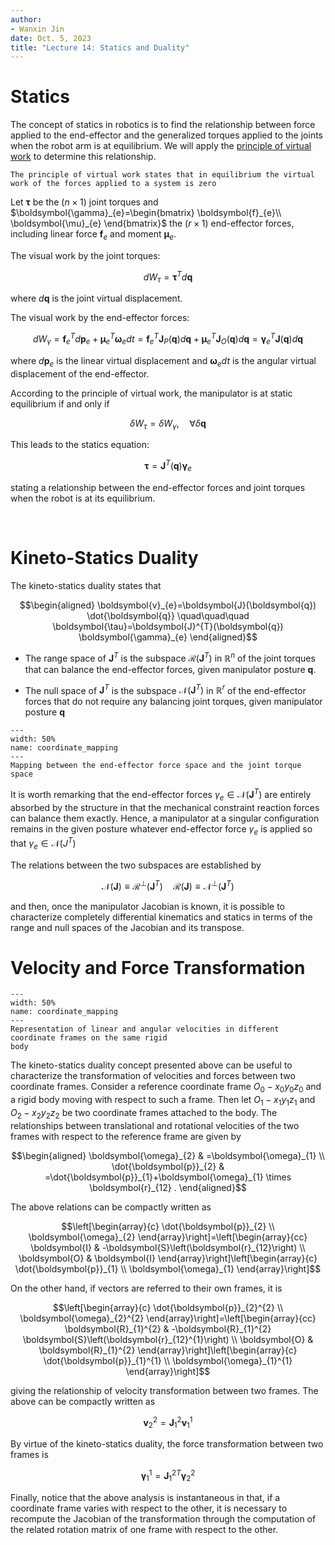 ```yaml
---
author:
- Wanxin Jin
date: Oct. 5, 2023
title: "Lecture 14: Statics and Duality"
---
```


# Statics

The concept of statics in robotics is to find the relationship between  force
applied to the end-effector and the generalized torques applied to the
joints when the robot arm is at equilibrium.  We will apply the [principle of
virtual work](https://en.wikipedia.org/wiki/Virtual_work#:~:text=The%20principle%20of%20virtual%20work%20states%20that%20in%20equilibrium%20the,the%20reaction%2C%20or%20constraint%20forces.) to determine this relationship.

```{important}
The principle of virtual work states that in equilibrium the virtual work of the forces applied to a system is zero
```


Let $\boldsymbol{\tau}$
be the $(n \times 1)$ joint torques and $\boldsymbol{\gamma}_{e}=\begin{bmatrix}
\boldsymbol{f}_{e}\\
\boldsymbol{\mu}_{e}
\end{bmatrix}$ the
$(r \times 1)$ end-effector forces, including linear force $\boldsymbol{f}_{e}$ and moment
$\boldsymbol{\mu}_{e}$.


The visual work by the joint torques:

$$d W_{\tau}=\boldsymbol{\tau}^{T} d \boldsymbol{q}$$

where $d \boldsymbol{q}$ is  the  joint virtual displacement.

The visual work by the end-effector forces:

$$d W_{\gamma}=\boldsymbol{f}_{e}^{T} d \boldsymbol{p}_{e}+\boldsymbol{\mu}_{e}^{T} \boldsymbol{\omega}_{e} d t =\boldsymbol{f}_{e}^{T} \boldsymbol{J}_{P}(\boldsymbol{q}) d \boldsymbol{q}+\boldsymbol{\mu}_{e}^{T} \boldsymbol{J}_{O}(\boldsymbol{q}) d \boldsymbol{q}  =\boldsymbol{\gamma}_{e}^{T} \boldsymbol{J}(\boldsymbol{q}) d \boldsymbol{q}$$

where $d \boldsymbol{p}_{e}$ is the linear virtual displacement and
$\boldsymbol{\omega}_{e} d t$ is the angular virtual displacement of the end-effector.

According to the principle of virtual work, the manipulator is at static
equilibrium if and only if

$$\delta W_{\tau}=\delta W_{\gamma}, \quad \forall \delta \boldsymbol{q}$$

This leads to the statics equation:

$$\boldsymbol{\tau}=\boldsymbol{J}^{T}(\boldsymbol{q}) \boldsymbol{\gamma}_{e}$$

stating a relationship between the end-effector forces and joint
torques when the robot is at its equilibrium.


</br>

# Kineto-Statics Duality

The kineto-statics duality states that

$$\begin{aligned}
    \boldsymbol{v}_{e}=\boldsymbol{J}(\boldsymbol{q}) \dot{\boldsymbol{q}} \quad\quad\quad 
    \boldsymbol{\tau}=\boldsymbol{J}^{T}(\boldsymbol{q}) \boldsymbol{\gamma}_{e}
\end{aligned}$$

-   The range space of $\boldsymbol{J}^{T}$ is the subspace
    $\mathcal{R}\left(\boldsymbol{J}^{T}\right)$ in $\mathbb{R}^{n}$ of
    the joint torques that can balance the end-effector forces, given
    manipulator posture $\boldsymbol{q}$.

-   The null space of $\boldsymbol{J}^{T}$ is the subspace
    $\mathcal{N}\left(\boldsymbol{J}^{T}\right)$ in $\mathbb{R}^{r}$ of
    the end-effector forces that do not require any balancing joint
    torques, given manipulator posture $\boldsymbol{q}$



```{figure} ../lec11-12/diff_kinematics/operation_to_joint.jpg
---
width: 50%
name: coordinate_mapping
---
Mapping between the end-effector force space and the joint torque
space
```


It is worth remarking that the end-effector forces
$\gamma_{e} \in \mathcal{N}\left(\boldsymbol{J}^{T}\right)$ are entirely
absorbed by the structure in that the mechanical constraint reaction
forces can balance them exactly. Hence, a manipulator at a singular
configuration remains in the given posture whatever end-effector force
$\gamma_{e}$ is applied so that
$\gamma_{e} \in \mathcal{N}\left(J^{T}\right)$

The relations between the two subspaces are established by

$$\mathcal{N}(\boldsymbol{J}) \equiv \mathcal{R}^{\perp}\left(\boldsymbol{J}^{T}\right) \quad \mathcal{R}(\boldsymbol{J}) \equiv \mathcal{N}^{\perp}\left(\boldsymbol{J}^{T}\right)$$

and then, once the manipulator Jacobian is known, it is possible to
characterize completely differential kinematics and statics in terms of
the range and null spaces of the Jacobian and its transpose.

# Velocity and Force Transformation


```{figure} ../lec11-12/diff_kinematics/coordinate_mapping.jpg
---
width: 50%
name: coordinate_mapping
---
Representation of linear and angular velocities in different
coordinate frames on the same rigid
body
```


The kineto-statics duality concept presented above can be useful to
characterize the transformation of velocities and forces between two
coordinate frames. Consider a reference coordinate frame
$O_{0}-x_{0} y_{0} z_{0}$ and a rigid body moving with respect to such a
frame. Then let $O_{1}-x_{1} y_{1} z_{1}$ and $O_{2}-x_{2} y_{2} z_{2}$
be two coordinate frames attached to the body. The relationships between
translational and rotational velocities of the two frames with respect
to the reference frame are given by

$$\begin{aligned}
\boldsymbol{\omega}_{2} & =\boldsymbol{\omega}_{1} \\
\dot{\boldsymbol{p}}_{2} & =\dot{\boldsymbol{p}}_{1}+\boldsymbol{\omega}_{1} \times \boldsymbol{r}_{12} .
\end{aligned}$$

The above relations can be compactly written as

$$\left[\begin{array}{c}
\dot{\boldsymbol{p}}_{2} \\
\boldsymbol{\omega}_{2}
\end{array}\right]=\left[\begin{array}{cc}
\boldsymbol{I} & -\boldsymbol{S}\left(\boldsymbol{r}_{12}\right) \\
\boldsymbol{O} & \boldsymbol{I}
\end{array}\right]\left[\begin{array}{c}
\dot{\boldsymbol{p}}_{1} \\
\boldsymbol{\omega}_{1}
\end{array}\right]$$

On the other hand, if vectors are referred to their own frames, it is

$$\left[\begin{array}{c}
\dot{\boldsymbol{p}}_{2}^{2} \\
\boldsymbol{\omega}_{2}^{2}
\end{array}\right]=\left[\begin{array}{cc}
\boldsymbol{R}_{1}^{2} & -\boldsymbol{R}_{1}^{2} \boldsymbol{S}\left(\boldsymbol{r}_{12}^{1}\right) \\
\boldsymbol{O} & \boldsymbol{R}_{1}^{2}
\end{array}\right]\left[\begin{array}{c}
\dot{\boldsymbol{p}}_{1}^{1} \\
\boldsymbol{\omega}_{1}^{1}
\end{array}\right]$$

giving the relationship of velocity transformation between two frames.
The above can be compactly written as

$$\boldsymbol{v}_{2}^{2}=\boldsymbol{J}_{1}^{2} \boldsymbol{v}_{1}^{1}$$

By virtue of the kineto-statics duality, the force transformation
between two frames is

$$\boldsymbol{\gamma}_{1}^{1}=\boldsymbol{J}_{1}^{2 T} \boldsymbol{\gamma}_{2}^{2}$$

Finally, notice that the above analysis is instantaneous in that, if a
coordinate frame varies with respect to the other, it is necessary to
recompute the Jacobian of the transformation through the computation of
the related rotation matrix of one frame with respect to the other.
